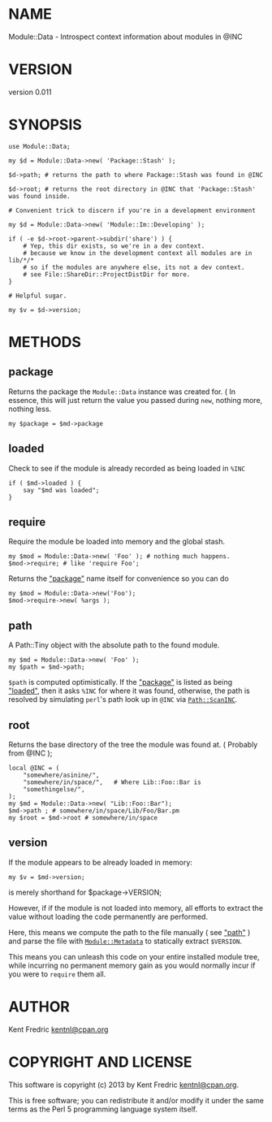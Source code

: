 # NAME

Module::Data - Introspect context information about modules in @INC

# VERSION

version 0.011

# SYNOPSIS

	use Module::Data;

	my $d = Module::Data->new( 'Package::Stash' );

	$d->path; # returns the path to where Package::Stash was found in @INC

	$d->root; # returns the root directory in @INC that 'Package::Stash' was found inside.

	# Convenient trick to discern if you're in a development environment

	my $d = Module::Data->new( 'Module::Im::Developing' );

	if ( -e $d->root->parent->subdir('share') ) {
		# Yep, this dir exists, so we're in a dev context.
		# because we know in the development context all modules are in lib/*/*
		# so if the modules are anywhere else, its not a dev context.
		# see File::ShareDir::ProjectDistDir for more.
	}

	# Helpful sugar.

	my $v = $d->version;

# METHODS

## package

Returns the package the `Module::Data` instance was created for. ( In essence,
this will just return the value you passed during `new`, nothing more, nothing
less.

	my $package = $md->package

## loaded

Check to see if the module is already recorded as being loaded in `%INC`

	if ( $md->loaded ) {
		say "$md was loaded";
	}

## require

Require the module be loaded into memory and the global stash.

    my $mod = Module::Data->new( 'Foo' ); # nothing much happens.
    $mod->require; # like 'require Foo';

Returns the ["package"](#package) name itself for convenience so you can do

    my $mod = Module::Data->new('Foo');
    $mod->require->new( %args );

## path

A Path::Tiny object with the absolute path to the found module.

	my $md = Module::Data->new( 'Foo' );
	my $path = $md->path;

`$path` is computed optimistically. If the ["package"](#package) is listed as being
["loaded"](#loaded), then it asks `%INC` for where it was found, otherwise, the path is
resolved by simulating `perl`'s path look up in `@INC` via
[`Path::ScanINC`](https://metacpan.org/pod/Path::ScanINC).

## root

Returns the base directory of the tree the module was found at.
( Probably from @INC );

	local @INC = (
		"somewhere/asinine/",
		"somewhere/in/space/",   # Where Lib::Foo::Bar is
		"somethingelse/",
	);
	my $md = Module::Data->new( "Lib::Foo::Bar");
	$md->path ; # somewhere/in/space/Lib/Foo/Bar.pm
	my $root = $md->root # somewhere/in/space

## version

If the module appears to be already loaded in memory:

	my $v = $md->version;

is merely shorthand for $package->VERSION;

However, if if the module is not loaded into memory, all efforts to extract the
value without loading the code permanently are performed.

Here, this means we compute the path to the file manually ( see ["path"](#path) ) and
parse the file with [`Module::Metadata`](https://metacpan.org/pod/Module::Metadata) to statically extract `$VERSION`.

This means you can unleash this code on your entire installed module tree, while
incurring no permanent memory gain as you would normally incur if you were to
`require` them all.

# AUTHOR

Kent Fredric <kentnl@cpan.org>

# COPYRIGHT AND LICENSE

This software is copyright (c) 2013 by Kent Fredric <kentnl@cpan.org>.

This is free software; you can redistribute it and/or modify it under
the same terms as the Perl 5 programming language system itself.
